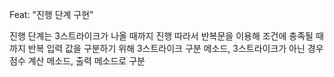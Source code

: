 Feat: "진행 단계 구현"

진행 단계는 3스트라이크가 나올 때까지 진행
따라서 반복문을 이용해 조건에 충족될 때 까지 반복
입력 값을 구분하기 위해 3스트라이크 구분 메소드,
3스트라이크가 아닌 경우 점수 계산 메소드, 출력 메소드로 구분